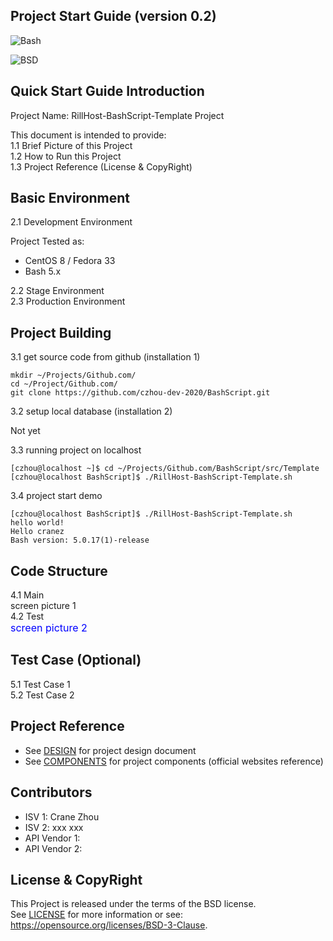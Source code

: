 
Project Start Guide
(version 0.2)
-------------------

![Bash](https://img.shields.io/badge/Bash-3.2+-green.svg)

![BSD](https://img.shields.io/badge/License-BSD3-blue.svg)


## Quick Start Guide Introduction

Project Name: RillHost-BashScript-Template Project  
  
This document is intended to provide:    
1.1 Brief Picture of this Project  
1.2 How to Run this Project  
1.3 Project Reference (License & CopyRight)  

## Basic Environment

2.1 Development Environment  

Project Tested as:  
* CentOS 8 / Fedora 33 
* Bash 5.x 

2.2 Stage Environment  
2.3 Production Environment

## Project Building

3.1 get source code from github (installation 1)

``` 
mkdir ~/Projects/Github.com/
cd ~/Project/Github.com/
git clone https://github.com/czhou-dev-2020/BashScript.git 
```

3.2 setup local database (installation 2)

Not yet

3.3 running project on localhost

``` 
[czhou@localhost ~]$ cd ~/Projects/Github.com/BashScript/src/Template
[czhou@localhost BashScript]$ ./RillHost-BashScript-Template.sh
```

3.4 project start demo

``` 
[czhou@localhost BashScript]$ ./RillHost-BashScript-Template.sh 
hello world!
Hello cranez
Bash version: 5.0.17(1)-release

```

## Code Structure

4.1 Main  
screen picture 1 <br>
4.2 Test  
<font color=#0000ff size=3>screen picture 2</font>

## Test Case (Optional) 
5.1 Test Case 1  
5.2 Test Case 2  

## Project Reference
* See [DESIGN](DESIGN) for project design document 
* See [COMPONENTS](COMPONENTS) for project components 
  (official websites reference)

## Contributors
* ISV 1: Crane Zhou
* ISV 2: xxx xxx
* API Vendor 1:
* API Vendor 2:

## License & CopyRight
This Project is released under the terms of the BSD license.  
See [LICENSE](LICENSE.txt) for more information or see:  
https://opensource.org/licenses/BSD-3-Clause.
